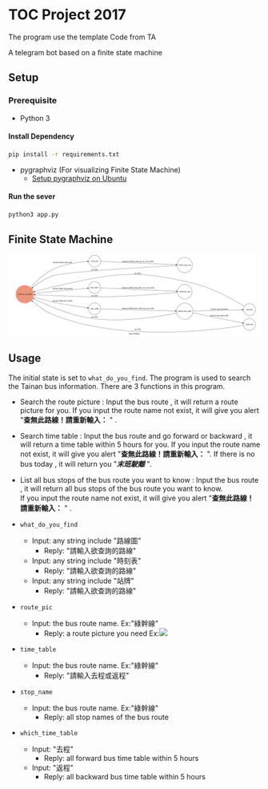 # TOC Project 2017

The program use the template Code from TA

A telegram bot based on a finite state machine

## Setup

### Prerequisite
* Python 3

#### Install Dependency
```sh
pip install -r requirements.txt
```

* pygraphviz (For visualizing Finite State Machine)
    * [Setup pygraphviz on Ubuntu](http://www.jianshu.com/p/a3da7ecc5303)


#### Run the sever

```sh
python3 app.py
```

## Finite State Machine
![fsm](./img/show-fsm.png)

## Usage
The initial state is set to `what_do_you_find`.
The program is used to search the Tainan bus information.
There are 3 functions in this program.

* Search the route picture :
    Input the bus route , it will return a route picture for you.
    If you input the route name not exist, it will give you alert "**查無此路線！請重新輸入：** " .
* Search time table :
    Input the bus route and go forward or backward , it will return a time table within 5 hours for you.
    If you input the route name not exist, it will give you alert "**查無此路線！請重新輸入：** ".
    If there is no bus today , it will return you "***末班駛離*** ".
* List all bus stops of the bus route you want to know : 
    Input the bus route , it will return all bus stops of the bus route you want to know.   
    If you input the route name not exist, it will give you alert "**查無此路線！請重新輸入：** " .

* ```what_do_you_find```
	* Input: any string include "路線圖"
		* Reply: "請輸入欲查詢的路線"
	* Input: any string include "時刻表"
		* Reply: "請輸入欲查詢的路線"
	* Input: any string include "站牌"
		* Reply: "請輸入欲查詢的路線"
* ```route_pic```
	* Input: the bus route name. Ex:"綠幹線"
		* Reply: a route picture you need
		  Ex:![](https://i.imgur.com/YepZlb0.png)

* ```time_table```
	* Input: the bus route name. Ex:"綠幹線"
		* Reply: "請輸入去程或返程"
* ```stop_name```
	* Input: the bus route name. Ex:"綠幹線"
		* Reply: all stop names of the bus route
* ```which_time_table```
	* Input: "去程" 
		* Reply: all forward bus time table within 5 hours
	* Input: "返程"
		* Reply: all backward bus time table within 5 hours
           



